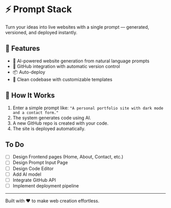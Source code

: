 # ⚡ Prompt Stack

Turn your ideas into live websites with a single prompt — generated, versioned, and deployed instantly.

## 🚀 Features
- 🧠 AI-powered website generation from natural language prompts  
- 🔄 GitHub integration with automatic version control  
- 📦 Auto-deploy
- 📁 Clean codebase with customizable templates  

## 📌 How It Works
1. Enter a simple prompt like: `"A personal portfolio site with dark mode and a contact form."`
2. The system generates code using AI.
3. A new GitHub repo is created with your code.
4. The site is deployed automatically.

## To Do
- [ ] Design Frontend pages (Home, About, Contact, etc.)
- [ ] Design Prompt Input Page
- [ ] Design Code Editor 
- [ ] Add AI model
- [ ] Integrate GitHub API
- [ ] Implement deployment pipeline

---
Built with ❤️ to make web creation effortless.
